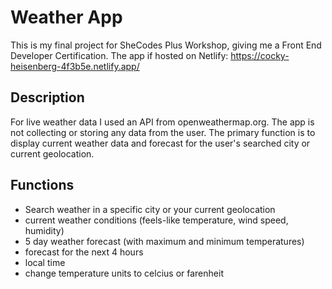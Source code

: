 # Weather App
This is my final project for SheCodes Plus Workshop, giving me a Front End Developer Certification.
The app if hosted on Netlify: https://cocky-heisenberg-4f3b5e.netlify.app/

## Description
For live weather data I used an API from openweathermap.org.
The app is not collecting or storing any data from the user. The primary function is to display current weather data and forecast for the user's searched city or current geolocation.

## Functions
+ Search weather in a specific city or your current geolocation
+ current weather conditions (feels-like temperature, wind speed, humidity)
+ 5 day weather forecast (with maximum and minimum temperatures)
+ forecast for the next 4 hours
+ local time
+ change temperature units to celcius or farenheit
